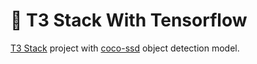 # 🤖 T3 Stack With Tensorflow

[T3 Stack](https://create.t3.gg/) project with [coco-ssd](https://github.com/tensorflow/tfjs-models/tree/master/coco-ssd) object detection model.